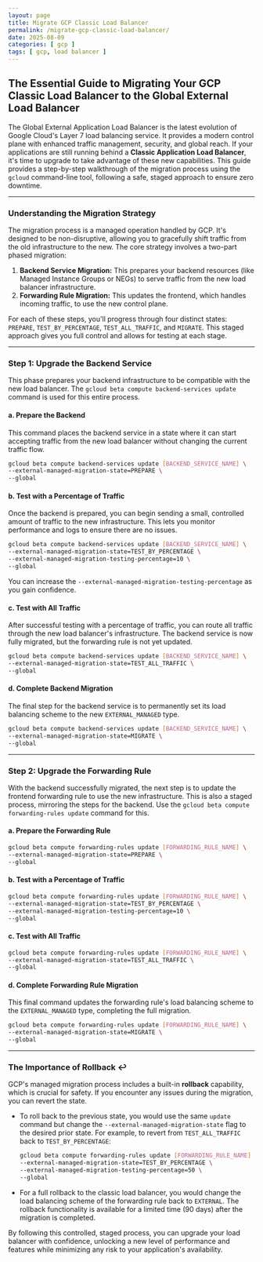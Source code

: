 ```yaml
---
layout: page
title: Migrate GCP Classic Load Balancer
permalink: /migrate-gcp-classic-load-balancer/
date: 2025-08-09
categories: [ gcp ]
tags: [ gcp, load balancer ]
---
```


## The Essential Guide to Migrating Your GCP Classic Load Balancer to the Global External Load Balancer

The Global External Application Load Balancer is the latest evolution of Google Cloud's Layer 7 load balancing service. It provides a modern control plane with enhanced traffic management, security, and global reach. If your applications are still running behind a **Classic Application Load Balancer**, it's time to upgrade to take advantage of these new capabilities. This guide provides a step-by-step walkthrough of the migration process using the `gcloud` command-line tool, following a safe, staged approach to ensure zero downtime.

-----

### Understanding the Migration Strategy

The migration process is a managed operation handled by GCP. It's designed to be non-disruptive, allowing you to gracefully shift traffic from the old infrastructure to the new. The core strategy involves a two-part phased migration:

1.  **Backend Service Migration:** This prepares your backend resources (like Managed Instance Groups or NEGs) to serve traffic from the new load balancer infrastructure.
2.  **Forwarding Rule Migration:** This updates the frontend, which handles incoming traffic, to use the new control plane.

For each of these steps, you'll progress through four distinct states: `PREPARE`, `TEST_BY_PERCENTAGE`, `TEST_ALL_TRAFFIC`, and `MIGRATE`. This staged approach gives you full control and allows for testing at each stage.

-----

### Step 1: Upgrade the Backend Service

This phase prepares your backend infrastructure to be compatible with the new load balancer. The `gcloud beta compute backend-services update` command is used for this entire process.

#### a. Prepare the Backend

This command places the backend service in a state where it can start accepting traffic from the new load balancer without changing the current traffic flow.

```bash
gcloud beta compute backend-services update [BACKEND_SERVICE_NAME] \
--external-managed-migration-state=PREPARE \
--global
```

#### b. Test with a Percentage of Traffic

Once the backend is prepared, you can begin sending a small, controlled amount of traffic to the new infrastructure. This lets you monitor performance and logs to ensure there are no issues.

```bash
gcloud beta compute backend-services update [BACKEND_SERVICE_NAME] \
--external-managed-migration-state=TEST_BY_PERCENTAGE \
--external-managed-migration-testing-percentage=10 \
--global
```

You can increase the `--external-managed-migration-testing-percentage` as you gain confidence.

#### c. Test with All Traffic

After successful testing with a percentage of traffic, you can route all traffic through the new load balancer's infrastructure. The backend service is now fully migrated, but the forwarding rule is not yet updated.

```bash
gcloud beta compute backend-services update [BACKEND_SERVICE_NAME] \
--external-managed-migration-state=TEST_ALL_TRAFFIC \
--global
```

#### d. Complete Backend Migration

The final step for the backend service is to permanently set its load balancing scheme to the new `EXTERNAL_MANAGED` type.

```bash
gcloud beta compute backend-services update [BACKEND_SERVICE_NAME] \
--external-managed-migration-state=MIGRATE \
--global
```

-----

### Step 2: Upgrade the Forwarding Rule

With the backend successfully migrated, the next step is to update the frontend forwarding rule to use the new infrastructure. This is also a staged process, mirroring the steps for the backend. Use the `gcloud beta compute forwarding-rules update` command for this.

#### a. Prepare the Forwarding Rule

```bash
gcloud beta compute forwarding-rules update [FORWARDING_RULE_NAME] \
--external-managed-migration-state=PREPARE \
--global
```

#### b. Test with a Percentage of Traffic

```bash
gcloud beta compute forwarding-rules update [FORWARDING_RULE_NAME] \
--external-managed-migration-state=TEST_BY_PERCENTAGE \
--external-managed-migration-testing-percentage=10 \
--global
```

#### c. Test with All Traffic

```bash
gcloud beta compute forwarding-rules update [FORWARDING_RULE_NAME] \
--external-managed-migration-state=TEST_ALL_TRAFFIC \
--global
```

#### d. Complete Forwarding Rule Migration

This final command updates the forwarding rule's load balancing scheme to the `EXTERNAL_MANAGED` type, completing the full migration.

```bash
gcloud beta compute forwarding-rules update [FORWARDING_RULE_NAME] \
--external-managed-migration-state=MIGRATE \
--global
```

-----

### The Importance of Rollback ↩️

GCP's managed migration process includes a built-in **rollback** capability, which is crucial for safety. If you encounter any issues during the migration, you can revert the state.

  * To roll back to the previous state, you would use the same `update` command but change the `--external-managed-migration-state` flag to the desired prior state. For example, to revert from `TEST_ALL_TRAFFIC` back to `TEST_BY_PERCENTAGE`:

    ```bash
    gcloud beta compute forwarding-rules update [FORWARDING_RULE_NAME] \
    --external-managed-migration-state=TEST_BY_PERCENTAGE \
    --external-managed-migration-testing-percentage=50 \
    --global
    ```

  * For a full rollback to the classic load balancer, you would change the load balancing scheme of the forwarding rule back to `EXTERNAL`. The rollback functionality is available for a limited time (90 days) after the migration is completed.

By following this controlled, staged process, you can upgrade your load balancer with confidence, unlocking a new level of performance and features while minimizing any risk to your application's availability.
